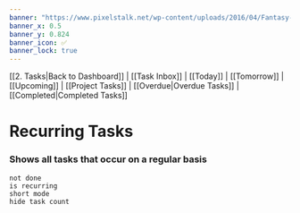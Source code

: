 ```yaml
---
banner: "https://www.pixelstalk.net/wp-content/uploads/2016/04/Fantasy-wallpapers-HD.jpg"
banner_x: 0.5
banner_y: 0.824
banner_icon: ✅
banner_lock: true
---
```


[[2. Tasks|Back to Dashboard]] | [[Task Inbox]] | [[Today]] | [[Tomorrow]] | [[Upcoming]] | [[Project Tasks]] | [[Overdue|Overdue Tasks]] | [[Completed|Completed Tasks]]
# Recurring Tasks
### Shows all tasks that occur on a regular basis

```tasks
not done
is recurring
short mode
hide task count
```

